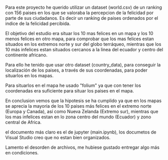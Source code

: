 Para este proyecto he querido utilizar un dataset (world.csv) de un ranking con 156 paises en los que se valoraba la percepcion de la felicidad por parte de sus ciudadanos. Es decir un ranking de paises ordenados por el indice de la felicidad percibida.

El objetivo del estudio era situar los 10 mas felices en un mapa y los 10 menos felices en otro mapa, para comprobar que los mas felices estan situados en los extremos norte y sur del globo terráqueo, mientras que los 10 más infelices estan situados cercanos a la linea del ecuador y centro del continente africano.

Para ello he tenido que usar otro dataset (country_data), para conseguir la localización de los paises, a través de sus coordenadas, para poder situarlos en los mapas.

Para situarlos en el mapa he usado "folium" ya que con tener los coordenadas era suficiente para situar los paises en el mapa.

En conclusion vemos que la hipotesis se ha cumplido ya que en los mapas se aprecia la mayoria de los 10 paises más felices en el extremo norte (Europa y Canada), así como Nueva Zelanda (Extremo sur), mientras que los mas infelices estan en lo zona centro del mundo (Ecuador) y zono central de Africa.

el documento más claro es el de jupyter (main.ipynb), los documetos de Visual Studio creo que no estan bien organizados.

Lamento el desorden de archivos, me hubiese gustado entregar algo más en condiciones.